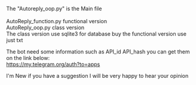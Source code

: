 The "Autoreply_oop.py" is the Main file 
<br />
<br />
AutoReply_function.py functional version <br />
AutoReply_oop.py class version <br />
The class version use sqlite3 for database buy the functional version use just txt <br />

The bot need some information such as API_id API_hash you can get them on the link below: <br />
https://my.telegram.org/auth?to=apps

I'm New if you have a suggestion I will be very happy to hear your opinion
